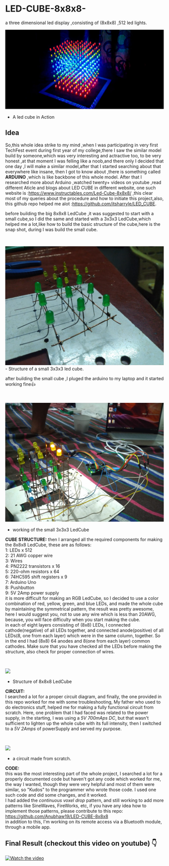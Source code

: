 # LED-CUBE-8x8x8-
a three dimensional led display ,consisting of (8x8x8) ,512 led lights.
<p align="left">
  <img  src=snap_shots/img1.jpeg><br>
</p>

 - A led cube in Action <br>

 ## Idea
 <p align="left">
 
  So,this whole idea strike to my mind ,when I was participating in very first TechFest event during first year of my college,there I saw the similar model build by someone,which was very interesting and actractive too, to be very honest ,at that moment I was felling like a noob,and there only I decided that one day ,I will make a similar model,after that I started searching about that everywhere like insane, then I got to know about ,there is something called **ARDUINO** ,which is like backbone of this whole model. After that I researched more about Arduino ,watched twenty+ videos on youtube ,read different Aticle and blogs about LED CUBE in different website, one such website is :https://www.instructables.com/Led-Cube-8x8x8/ ,this clear most of my queries about the procedure and how to initiate this project,also, this github repo helped me alot :https://github.com/itsharryle/LED_CUBE. 
  </p>
<p align="left">
  before building the big 8x8x8 LedCube ,it was suggested to start with a small cube,so I did the same and started with a 3x3x3 LedCube,which helped me a lot,like how to build the basic structure of the cube,here is the snap shot, during I was build the small cube.
  </p><br>
 
 <p align="left">
  <img  src=snap_shots/img2.jpeg><br>
  - Structure of a small 3x3x3 led cube.
</p>
<p align="left">
 after building the small cube ,I pluged the arduino to my laptop and it started working fine👍
  </p><br>
   <p align="left">
  <img  src=snap_shots/img3.jpeg><br>

   - working of the small 3x3x3 LedCube
</p>
<p align="left">

**CUBE STRUCTURE:**
 then I arranged all the required components for making the 8x8x8 LedCube, these are as follows:<br>
1: LEDs x 512 <br>
2: 21 AWG  copper wire<br>
3: Wires<br>
4: PN2222 transistors x 16<br>
5: 220-ohm resistors x 64<br>
6: 74HC595 shift registers x 9<br>
7: Arduino Uno<br>
8: Pushbutton<br>
9: 5V 2Amp power supply<br>
it is more difficult for making an RGB LedCube, so I decided to use a color combination of red, yellow, green, and blue LEDs, and made the whole cube by maintaining the symmetrical pattern, the result was pretty awesome, here I would suggest you, not to use any wire which is less than 20AWG, because, you will face difficulty when you start making the cube. <br>
in each of eight layers consisting of (8x8) LEDs, I connected cathode(negative) of all LEDs together, and connected anode(positive) of all LEDs(8, one from each layer) which were in the same column, together.
So in the end I had (8x8) 64 anodes and 8(one from each layer) common cathodes. Make sure that you have checked all the LEDs before making the structure, also check for proper connection of wires.
  </p><br>
   <p align="left">
  <img  src=snap_shots/img4.jpeg><br>

   - Structure of 8x8x8 LedCube
</p>
<p align="left">

**CIRCUIT:**<br>
I searched a lot for a proper circuit diagram, and finally, the one provided in this repo worked for me with some troubleshooting, My father who used to do electronics stuff, helped me for making a fully functional circuit from scratch. Here, one problem that I had faced was related to the power supply, in the starting, I was using a *5V 700mAps DC*, but that wasn't sufficient to lighten up the whole cube with its full intensity, then I switched to a *5V 2Amps* of powerSupply and served my purpose. <br>
</p>

 </p><br>
   <p align="left">
  <img  src=snap_shots/img5.jpeg><br>

   - a circuit made from scratch.
</p>

<p align="left">

**CODE:**<br>
this was the most interesting part of the whole project, I searched a lot for a properly documented code but haven't got any code which worked for me, the way I wanted, though they were very helpful and most of them were similar, so "Kudos" to the programmer who wrote those code. I used one such code and did some changes, and it worked.<br>
I had added the *continuous voxel drop* pattern, and still working to add more patterns like SineWaves, FireWorks, etc, if you have any idea how to implement those patterns, please contribute to this repo:<br>
https://github.com/Anubhaw19/LED-CUBE-8x8x8
<br>
in addition to this, I'm working on its remote access via a Bluetooth module, through a mobile app.
</p>
  

 
 
 ## Final Result (checkout this video on youtube)  👇
[![Watch the video](https://img.youtube.com/vi/BIYr0ZdlVQI/maxresdefault.jpg)](https://youtu.be/BIYr0ZdlVQI)
